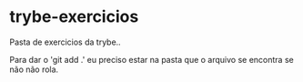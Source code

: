 # trybe-exercicios

Pasta de exercicios da trybe..

Para dar o 'git add .' eu preciso estar na pasta que o arquivo se encontra se não não rola.